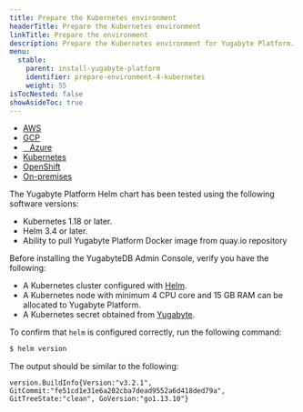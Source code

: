 ```yaml
---
title: Prepare the Kubernetes environment
headerTitle: Prepare the Kubernetes environment
linkTitle: Prepare the environment
description: Prepare the Kubernetes environment for Yugabyte Platform.
menu:
  stable:
    parent: install-yugabyte-platform
    identifier: prepare-environment-4-kubernetes
    weight: 55
isTocNested: false
showAsideToc: true
---
```


<ul class="nav nav-tabs-alt nav-tabs-yb">

  <li>
    <a href="/preview/yugabyte-platform/install-yugabyte-platform/prepare-environment/aws" class="nav-link">
      <i class="fab fa-aws" aria-hidden="true"></i>
      AWS
    </a>
  </li>

  <li>
    <a href="/preview/yugabyte-platform/install-yugabyte-platform/prepare-environment/gcp" class="nav-link">
       <i class="fab fa-google" aria-hidden="true"></i>
      GCP
    </a>
  </li>

  <li>
    <a href="/preview/yugabyte-platform/install-yugabyte-platform/prepare-environment/azure" class="nav-link">
      <i class="icon-azure" aria-hidden="true"></i>
      &nbsp;&nbsp; Azure
    </a>
  </li>

  <li>
    <a href="/preview/yugabyte-platform/install-yugabyte-platform/prepare-environment/kubernetes" class="nav-link active">
      <i class="fas fa-cubes" aria-hidden="true"></i>
      Kubernetes
    </a>
  </li>

<li>
    <a href="/preview/yugabyte-platform/install-yugabyte-platform/prepare-environment/openshift" class="nav-link">
      <i class="fas fa-cubes" aria-hidden="true"></i>
      OpenShift
    </a>
 </li>

  <li>
    <a href="/preview/yugabyte-platform/install-yugabyte-platform/prepare-environment/on-premises" class="nav-link">
      <i class="fas fa-building" aria-hidden="true"></i>
      On-premises
    </a>
  </li>

</ul>

The Yugabyte Platform Helm chart has been tested using the following software versions:

- Kubernetes 1.18 or later.
- Helm 3.4 or later.
- Ability to pull Yugabyte Platform Docker image from quay.io repository


Before installing the YugabyteDB Admin Console, verify you have the following:

- A Kubernetes cluster configured with [Helm](https://helm.sh/).
- A Kubernetes node with minimum 4 CPU core and 15 GB RAM can be allocated to Yugabyte Platform.
- A Kubernetes secret obtained from [Yugabyte](https://www.yugabyte.com/platform/#request-trial-form).

To confirm that `helm` is configured correctly, run the following command:

```sh
$ helm version
```

The output should be similar to the following:

```output
version.BuildInfo{Version:"v3.2.1", GitCommit:"fe51cd1e31e6a202cba7dead9552a6d418ded79a", GitTreeState:"clean", GoVersion:"go1.13.10"}
```
